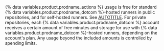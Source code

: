 {% data variables.product.prodname_actions %} usage is free for standard {% data variables.product.prodname_dotcom %}-hosted runners in public repositories, and for self-hosted runners. See [AUTOTITLE](/actions/writing-workflows/choosing-where-your-workflow-runs/choosing-the-runner-for-a-job#standard-github-hosted-runners-for-public-repositories). For private repositories, each {% data variables.product.prodname_dotcom %} account receives a certain amount of free minutes and storage for use with {% data variables.product.prodname_dotcom %}-hosted runners, depending on the account's plan. Any usage beyond the included amounts is controlled by spending limits.

